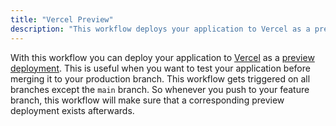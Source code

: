 ```yaml
---
title: "Vercel Preview"
description: "This workflow deploys your application to Vercel as a preview deployment"
---
```


With this workflow you can deploy your application to [Vercel](https://vercel.com) as a [preview deployment](https://vercel.com/docs/deployments/preview-deployments). This is useful when you want to test your application before merging it to your production branch. This workflow gets triggered on all branches except the `main` branch. So whenever you push to your feature branch, this workflow will make sure that a corresponding preview deployment exists afterwards.